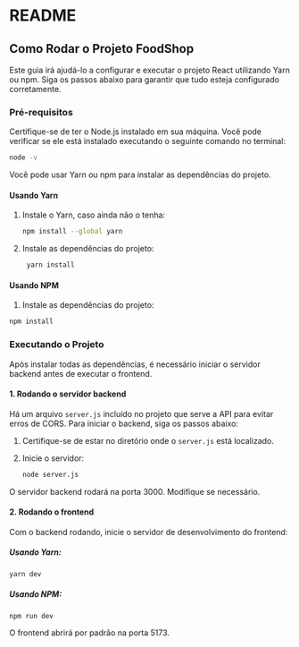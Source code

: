 # README

## Como Rodar o Projeto FoodShop

Este guia irá ajudá-lo a configurar e executar o projeto React utilizando Yarn ou npm. Siga os passos abaixo para garantir que tudo esteja configurado corretamente.

### Pré-requisitos

Certifique-se de ter o Node.js instalado em sua máquina. Você pode verificar se ele está instalado executando o seguinte comando no terminal:

```bash
node -v
```

Você pode usar Yarn ou npm para instalar as dependências do projeto.

#### Usando Yarn

1. Instale o Yarn, caso ainda não o tenha:

   ```bash
   npm install --global yarn
   ```

2. Instale as dependências do projeto:

   ```bash
    yarn install
   ```

#### Usando NPM

1. Instale as dependências do projeto:

```bash
npm install
```

### Executando o Projeto

Após instalar todas as dependências, é necessário iniciar o servidor backend antes de executar o frontend.

#### 1. Rodando o servidor backend

Há um arquivo `server.js` incluído no projeto que serve a API para evitar erros de CORS. Para iniciar o backend, siga os passos abaixo:

1. Certifique-se de estar no diretório onde o `server.js` está localizado.
2. Inicie o servidor:

   ```bash
   node server.js
   ```

O servidor backend rodará na porta 3000. Modifique se necessário.

#### 2. Rodando o frontend

Com o backend rodando, inicie o servidor de desenvolvimento do frontend:

##### Usando Yarn:

```bash
yarn dev
```

##### Usando NPM:

```bash
npm run dev
```

O frontend abrirá por padrão na porta 5173.
